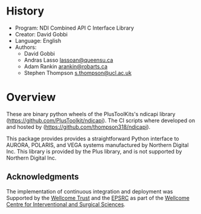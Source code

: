 # History
* Program:   NDI Combined API C Interface Library
* Creator:   David Gobbi
* Language:  English
* Authors:
  * David Gobbi
  * Andras Lasso <lassoan@queensu.ca>
  * Adam Rankin <arankin@robarts.ca>
  * Stephen Thompson <s.thompson@ucl.ac.uk>

# Overview
These are binary python wheels of the PlusToolKits's ndicapi library (https://github.com/PlusToolkit/ndicapi).
The CI scripts where developed on and hosted by (https://github.com/thompson318/ndicapi).

This package provides provides a straightforward Python interface to AURORA, POLARIS, and VEGA systems manufactured by Northern Digital Inc. This library is provided by the Plus library, and is not supported by Northern Digital Inc.

## Acknowledgments

The implementation of continuous integration and deployment was Supported by the [Wellcome Trust](https://wellcome.ac.uk/)  and the [EPSRC](https://www.epsrc.ac.uk/) as part of the [Wellcome Centre for Interventional and Surgical Sciences](http://www.ucl.ac.uk/weiss).


